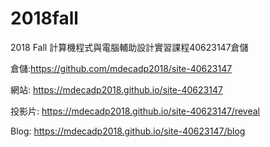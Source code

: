 # 2018fall
2018 Fall 計算機程式與電腦輔助設計實習課程40623147倉儲

倉儲:https://github.com/mdecadp2018/site-40623147

網站: https://mdecadp2018.github.io/site-40623147

投影片: https://mdecadp2018.github.io/site-40623147/reveal

Blog: https://mdecadp2018.github.io/site-40623147/blog
